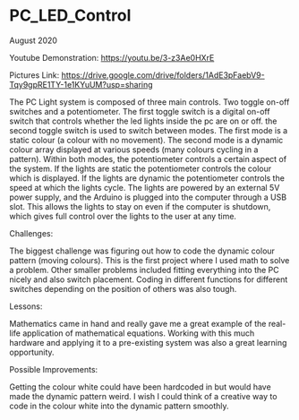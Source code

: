 # PC_LED_Control

August 2020

Youtube Demonstration: https://youtu.be/3-z3Ae0HXrE

Pictures Link: https://drive.google.com/drive/folders/1AdE3pFaebV9-Tqy9gpRE1TY-1e1KYuUM?usp=sharing

The PC Light system is composed of three main controls. Two toggle on-off switches and a potentiometer. The first toggle switch is a digital on-off switch that controls whether the led lights inside the pc are on or off. the second toggle switch is used to switch between modes. The first mode is a static colour (a colour with no movement). The second mode is a dynamic colour array displayed at various speeds (many colours cycling in a pattern). Within both modes, the potentiometer controls a certain aspect of the system. If the lights are static the potentiometer controls the colour which is displayed. If the lights are dynamic the potentiometer controls the speed at which the lights cycle. The lights are powered by an external 5V power supply, and the Arduino is plugged into the computer through a USB slot. This allows the lights to stay on even if the computer is shutdown, which gives full control over the lights to the user at any time.

Challenges:

The biggest challenge was figuring out how to code the dynamic colour pattern (moving colours). This is the first project where I used math to solve a problem. Other smaller problems included fitting everything into the PC nicely and also switch placement. Coding in different functions for different switches depending on the position of others was also tough.

Lessons:

Mathematics came in hand and really gave me a great example of the real-life application of mathematical equations. Working with this much hardware and applying it to a pre-existing system was also a great learning opportunity.

Possible Improvements:

Getting the colour white could have been hardcoded in but would have made the dynamic pattern weird. I wish I could think of a creative way to code in the colour white into the dynamic pattern smoothly.

